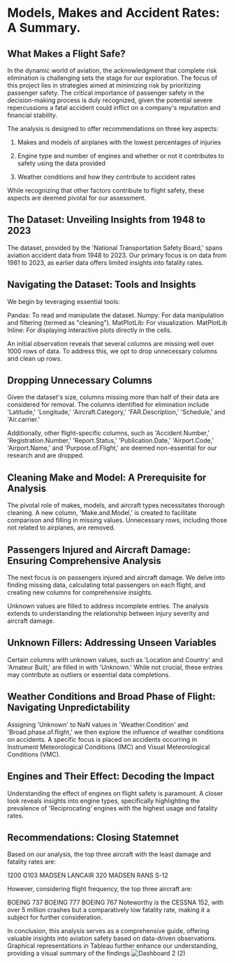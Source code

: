 # Models, Makes and Accident Rates: A Summary.
## What Makes a Flight Safe?

In the dynamic world of aviation, the acknowledgment that complete risk elimination is challenging sets the stage for our exploration. The focus of this project lies in strategies aimed at minimizing risk by prioritizing passenger safety. The critical importance of passenger safety in the decision-making process is duly recognized, given the potential severe repercussions a fatal accident could inflict on a company's reputation and financial stability.

The analysis is designed to offer recommendations on three key aspects:

1. Makes and models of airplanes with the lowest percentages of injuries

2. Engine type and number of engines and whether or not it contributes to safety using the data provided

3. Weather conditions and how they contribute to accident rates

While recognizing that other factors contribute to flight safety, these aspects are deemed pivotal for our assessment.

 ## The Dataset: Unveiling Insights from 1948 to 2023

The dataset, provided by the 'National Transportation Safety Board,' spans aviation accident data from 1948 to 2023. Our primary focus is on data from 1981 to 2023, as earlier data offers limited insights into fatality rates.

 ## Navigating the Dataset: Tools and Insights

We begin by leveraging essential tools:

Pandas: To read and manipulate the dataset.
Numpy: For data manipulation and filtering (termed as "cleaning").
MatPlotLib: For visualization.
MatPlotLib Inline: For displaying interactive plots directly in the cells.

An initial observation reveals that several columns are missing well over 1000 rows of data. To address this, we opt to drop unnecessary columns and clean up rows.

 ## Dropping Unnecessary Columns

Given the dataset's size, columns missing more than half of their data are considered for removal. The columns identified for elimination include 'Latitude,' 'Longitude,' 'Aircraft.Category,' 'FAR.Description,' 'Schedule,' and 'Air.carrier.'

Additionally, other flight-specific columns, such as 'Accident.Number,' 'Registration.Number,' 'Report.Status,' 'Publication.Date,' 'Airport.Code,' 'Airport.Name,' and 'Purpose.of.Flight,' are deemed non-essential for our research and are dropped.

 ## Cleaning Make and Model: A Prerequisite for Analysis

The pivotal role of makes, models, and aircraft types necessitates thorough cleaning. A new column, 'Make.and.Model,' is created to facilitate comparison and filling in missing values. Unnecessary rows, including those not related to airplanes, are removed.

 ## Passengers Injured and Aircraft Damage: Ensuring Comprehensive Analysis

The next focus is on passengers injured and aircraft damage. We delve into finding missing data, calculating total passengers on each flight, and creating new columns for comprehensive insights.

Unknown values are filled to address incomplete entries. The analysis extends to understanding the relationship between injury severity and aircraft damage.

 ## Unknown Fillers: Addressing Unseen Variables

Certain columns with unknown values, such as 'Location and Country' and 'Amateur Built,' are filled in with 'Unknown.' While not crucial, these entries may contribute as outliers or essential data completions.

 ## Weather Conditions and Broad Phase of Flight: Navigating Unpredictability

Assigning 'Unknown' to NaN values in 'Weather.Condition' and 'Broad.phase.of.flight,' we then explore the influence of weather conditions on accidents. A specific focus is placed on accidents occurring in Instrument Meteorological Conditions (IMC) and Visual Meteorological Conditions (VMC).

 ## Engines and Their Effect: Decoding the Impact

Understanding the effect of engines on flight safety is paramount. A closer look reveals insights into engine types, specifically highlighting the prevalence of 'Reciprocating' engines with the highest usage and fatality rates.

 ## Recommendations: Closing Statemnet

Based on our analysis, the top three aircraft with the least damage and fatality rates are:

1200 G103
MADSEN LANCAIR 320
MADSEN RANS S-12

However, considering flight frequency, the top three aircraft are:

BOEING 737
BOEING 777
BOEING 767
Noteworthy is the CESSNA 152, with over 5 million crashes but a comparatively low fatality rate, making it a subject for further consideration.

In conclusion, this analysis serves as a comprehensive guide, offering valuable insights into aviation safety based on data-driven observations. Graphical representations in Tableau further enhance our understanding, providing a visual summary of the findings
![Dashboard 2 (2)](https://github.com/Arisulo/dsc-Model-Makes-AccidentRates/assets/145289186/ac8ad356-79ae-46bc-8ab2-a9f73764b89b)
